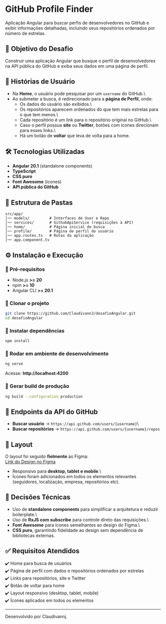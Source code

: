 # GitHub Profile Finder

Aplicação Angular para buscar perfis de desenvolvedores no GitHub e
exibir informações detalhadas, incluindo seus repositórios ordenados por
número de estrelas.

## 🚀 Objetivo do Desafio

Construir uma aplicação Angular que busque o perfil de desenvolvedores
na API pública do GitHub e exiba seus dados em uma página de perfil.

## 📝 Histórias de Usuário

-   Na **Home**, o usuário pode pesquisar por um `username` do GitHub.\
-   Ao submeter a busca, é redirecionado para a **página de Perfil**,
    onde:
    -   Os dados do usuário são exibidos.\
    -   Os repositórios aparecem ordenados do que tem mais estrelas para
        o que tem menos.\
    -   Cada repositório é um link para o repositório original no
        GitHub.\
    -   Caso o perfil possua **site** ou **Twitter**, botões com ícones
        direcionam para esses links.\
    -   Há um botão de **voltar** que leva de volta para a home.

## 🛠️ Tecnologias Utilizadas

-   **Angular 20.1** (standalone components)
-   **TypeScript**
-   **CSS puro**
-   **Font Awesome** (ícones)
-   **API pública do GitHub**

## 📂 Estrutura de Pastas

    src/app/
    │── models/         # Interfaces de User e Repo
    │── services/       # GithubApiService (requisições à API)
    │── home/           # Página inicial de busca
    │── profile/        # Página de perfil do usuário
    │── app.routes.ts   # Rotas da aplicação
    │── app.component.ts

## ⚙️ Instalação e Execução

### 🔹 Pré-requisitos

-   Node.js **\>= 20**
-   npm **\>= 10**
-   Angular CLI **\>= 20.1**

### 🔹 Clonar o projeto

``` bash
git clone https://github.com/ClaudivannJ/desafioAngular.git
cd desafioAngular
```

### 🔹 Instalar dependências

``` bash
npm install
```

### 🔹 Rodar em ambiente de desenvolvimento

``` bash
ng serve
```

Acesse: **http://localhost:4200**

### 🔹 Gerar build de produção

``` bash
ng build --configuration production
```

## 📌 Endpoints da API do GitHub

-   **Buscar usuário** → `https://api.github.com/users/{username}`\
-   **Buscar repositórios** →
    `https://api.github.com/users/{username}/repos`

## 🎨 Layout

O layout foi seguido **fielmente** ao Figma:\
[Link do Design no
Figma](https://www.figma.com/design/UhCv9vGXec1jKOsZqmEFdG/Teste-Petize?node-id=16-1130&t=1Qh7f3Ju1qBRXLvH-0)

-   Responsivo para **desktop, tablet e mobile**.\
-   Ícones foram adicionados em todos os elementos relevantes
    (seguidores, localização, empresa, repositórios etc).

## 🔧 Decisões Técnicas

-   Uso de **standalone components** para simplificar a arquitetura e
    reduzir boilerplate.\
-   Uso de **RxJS com subscribe** para controle direto das requisições.\
-   **Font Awesome** para ícones semelhantes ao design do Figma.\
-   **CSS puro**, garantindo fidelidade ao design sem dependência de
    bibliotecas externas.

## ✅ Requisitos Atendidos

✔️ Home para busca de usuários\
✔️ Página de perfil com dados e repositórios ordenados por estrelas\
✔️ Links para repositórios, site e Twitter\
✔️ Botão de voltar para home\
✔️ Layout responsivo (desktop, tablet, mobile)\
✔️ Ícones aplicados em todos os elementos


------------------------------------------------------------------------

Desenvolvido por Claudivannj.
